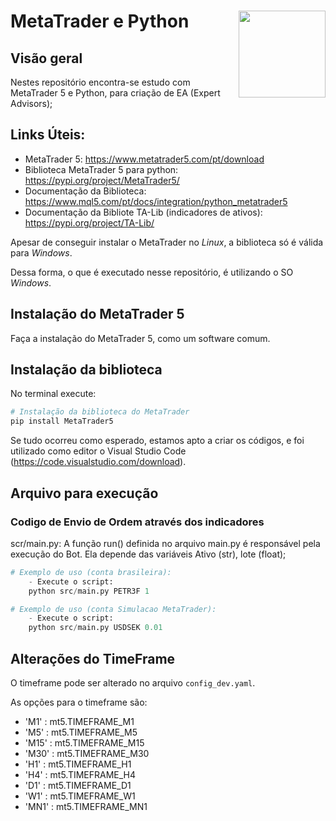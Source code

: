 # MetaTrader e Python <img src="[Logo python](https://upload.wikimedia.org/wikipedia/commons/thumb/f/f8/Python_logo_and_wordmark.svg/1200px-Python_logo_and_wordmark.svg.png)" align="right" height="139"/>

## Visão geral

Nestes repositório encontra-se estudo com MetaTrader 5 e Python, para criação de EA (Expert Advisors);

## Links Úteis:

* MetaTrader 5: https://www.metatrader5.com/pt/download
* Biblioteca MetaTrader 5 para python: https://pypi.org/project/MetaTrader5/
* Documentação da Biblioteca: https://www.mql5.com/pt/docs/integration/python_metatrader5
* Documentação da Bibliote TA-Lib (indicadores de ativos): https://pypi.org/project/TA-Lib/

Apesar de conseguir instalar o MetaTrader no *Linux*, a biblioteca só é válida para *Windows*.

Dessa forma, o que é executado nesse repositório, é utilizando o SO *Windows*.

## Instalação do MetaTrader 5

Faça a instalação do MetaTrader 5, como um software comum.

## Instalação da biblioteca

No terminal execute:

``` python
# Instalação da biblioteca do MetaTrader
pip install MetaTrader5
```

Se tudo ocorreu como esperado,
estamos apto a criar os códigos,
e foi utilizado como editor o Visual Studio Code (https://code.visualstudio.com/download).


## Arquivo para execução 

### Codigo de Envio de Ordem através dos indicadores

scr/main.py: A função run() definida no arquivo main.py é responsável pela execução do Bot. Ela depende das variáveis Ativo (str), lote (float); 

``` python
# Exemplo de uso (conta brasileira): 
	- Execute o script:
  	python src/main.py PETR3F 1
```

``` python
# Exemplo de uso (conta Simulacao MetaTrader): 
	- Execute o script:
  	python src/main.py USDSEK 0.01
```

## Alterações do TimeFrame

O timeframe pode ser alterado no arquivo `config_dev.yaml`.

As opções para o timeframe são:

*  'M1'     : mt5.TIMEFRAME_M1
*  'M5'     : mt5.TIMEFRAME_M5
*  'M15'    : mt5.TIMEFRAME_M15
*  'M30'    : mt5.TIMEFRAME_M30
*  'H1'     : mt5.TIMEFRAME_H1
*  'H4'     : mt5.TIMEFRAME_H4
*  'D1'     : mt5.TIMEFRAME_D1
*  'W1'     : mt5.TIMEFRAME_W1
*  'MN1'    : mt5.TIMEFRAME_MN1